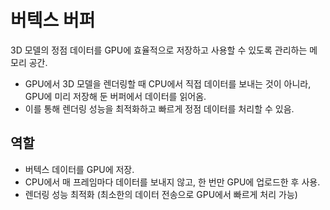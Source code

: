 # 버텍스 버퍼
3D 모델의 정점 데이터를 GPU에 효율적으로 저장하고 사용할 수 있도록 관리하는 메모리 공간.
* GPU에서 3D 모델을 렌더링할 때 CPU에서 직접 데이터를 보내는 것이 아니라, GPU에 미리 저장해 둔 버퍼에서 데이터를 읽어옴.
* 이를 통해 렌더링 성능을 최적화하고 빠르게 정점 데이터를 처리할 수 있음.

## 역할
* 버텍스 데이터를 GPU에 저장.
* CPU에서 매 프레임마다 데이터를 보내지 않고, 한 번만 GPU에 업로드한 후 사용.
* 렌더링 성능 최적화 (최소한의 데이터 전송으로 GPU에서 빠르게 처리 가능)
